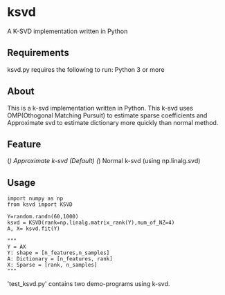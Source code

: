 # ksvd

A K-SVD implementation written in Python


Requirements
---------------------------------
ksvd.py requires the following to run:
Python 3 or more


About
----------------------------------
This is a k-svd implementation written in Python.
This k-svd uses OMP(Othogonal Matching Pursuit) to estimate sparse coefficients
and Approximate svd to estimate dictionary more quickly than normal method.


Feature
----------------------------------
(*) Approximate k-svd (Default)
(*) Normal k-svd (using np.linalg.svd)


Usage  
----------------------------------
```
import numpy as np
from ksvd import KSVD

Y=random.randn(60,1000)
ksvd = KSVD(rank=np.linalg.matrix_rank(Y),num_of_NZ=4)
A, X= ksvd.fit(Y)

"""
Y = AX
Y: shape = [n_features,n_samples]
A: Dictionary = [n_features, rank]
X: Sparse = [rank, n_samples]
"""
```

'test_ksvd.py' contains two demo-programs using k-svd.
